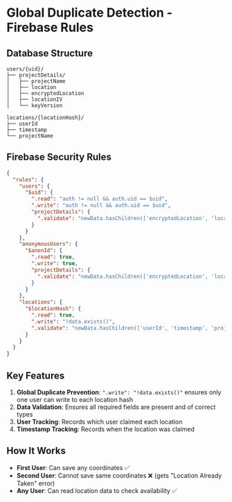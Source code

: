 # Global Duplicate Detection - Firebase Rules

## Database Structure

```
users/{uid}/
├── projectDetails/
│   ├── projectName
│   ├── location
│   ├── encryptedLocation
│   ├── locationIV
│   └── keyVersion

locations/{locationHash}/
├── userId
├── timestamp
└── projectName
```

## Firebase Security Rules

```json
{
  "rules": {
    "users": {
      "$uid": {
        ".read": "auth != null && auth.uid == $uid",
        ".write": "auth != null && auth.uid == $uid",
        "projectDetails": {
          ".validate": "newData.hasChildren(['encryptedLocation', 'locationIV', 'projectName', 'location']) && newData.child('encryptedLocation').isString() && newData.child('encryptedLocation').val().length > 0 && newData.child('locationIV').isString() && newData.child('locationIV').val().length > 0 && newData.child('projectName').isString() && newData.child('projectName').val().length > 0 && newData.child('location').isString() && newData.child('location').val().length > 0"
        }
      }
    },
    "anonymousUsers": {
      "$anonId": {
        ".read": true,
        ".write": true,
        "projectDetails": {
          ".validate": "newData.hasChildren(['encryptedLocation', 'locationIV', 'projectName', 'location']) && newData.child('encryptedLocation').isString() && newData.child('encryptedLocation').val().length > 0 && newData.child('locationIV').isString() && newData.child('locationIV').val().length > 0 && newData.child('projectName').isString() && newData.child('projectName').val().length > 0 && newData.child('location').isString() && newData.child('location').val().length > 0"
        }
      }
    },
    "locations": {
      "$locationHash": {
        ".read": true,
        ".write": "!data.exists()",
        ".validate": "newData.hasChildren(['userId', 'timestamp', 'projectName']) && newData.child('userId').isString() && newData.child('timestamp').isNumber() && newData.child('projectName').isString()"
      }
    }
  }
}
```

## Key Features

1. **Global Duplicate Prevention**: `".write": "!data.exists()"` ensures only one user can write to each location hash
2. **Data Validation**: Ensures all required fields are present and of correct types
3. **User Tracking**: Records which user claimed each location
4. **Timestamp Tracking**: Records when the location was claimed

## How It Works

- **First User**: Can save any coordinates ✅
- **Second User**: Cannot save same coordinates ❌ (gets "Location Already Taken" error)
- **Any User**: Can read location data to check availability ✅ 